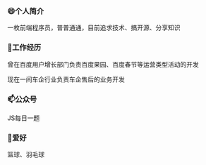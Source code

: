 ### 😄个人简介

一枚前端程序员，普普通通，目前追求技术、搞开源、分享知识

### 🔭工作经历

曾在百度用户增长部门负责百度果园、百度春节等运营类型活动的开发

现在一间车企行业负责车企售后的业务开发

### 📫公众号

JS每日一题


### 👯爱好

篮球、羽毛球









<!--
**huihuiha/huihuiha** is a ✨ _special_ ✨ repository because its `README.md` (this file) appears on your GitHub profile.

Here are some ideas to get you started:

- 🔭 I’m currently working on ...
- 🌱 I’m currently learning ...
- 👯 I’m looking to collaborate on ...
- 🤔 I’m looking for help with ...
- 💬 Ask me about ...
- 📫 How to reach me: ...
- 😄 Pronouns: ...
- ⚡ Fun fact: ...
-->
